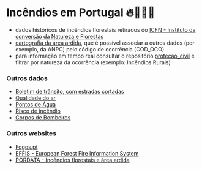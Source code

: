 # Incêndios em Portugal 🔥🚒👩‍🚒


- dados históricos de incêndios florestais retirados do [ICFN - Instituto da conversão da Natureza e Florestas](http://www.icnf.pt/portal/florestas/dfci/inc/estat-sgif)
- [cartografia da área ardida](http://www.icnf.pt/portal/florestas/dfci/inc/info-geo), que é possível associar a outros dados (por exemplo, da ANPC) pelo código de ocorrência (COD_OCO)
- para informação em tempo real consultar o repositório [protecao_civil](https://github.com/centraldedados/protecao_civil) e filtrar por natureza da ocorrência (exemplo: Incêndios Rurais)


### Outros dados
- [Boletim de trânsito, com estradas cortadas](http://www.estradas.pt/Informacoes/Boletim-de-Transito)
- [Qualidade do ar](http://qualar.apambiente.pt/)
- [Pontos de Água](http://fogos.icnf.pt/sgif2010/)
- [Risco de incêndio](http://www.ipma.pt/en/ambiente/risco.incendio/index.jsp)
- [Corpos de Bombeiros](https://www.bombeiros.pt/mapa/)

### Outros websites
- [Fogos.pt](https://fogos.pt/)
- [EFFIS - European Forest Fire Information System](http://effis.jrc.ec.europa.eu/)
- [PORDATA - Incêndios florestais e área ardida](https://www.pordata.pt/Portugal/Inc%C3%AAndios+florestais+e+%C3%A1rea+ardida+%E2%80%93+Continente-1192)